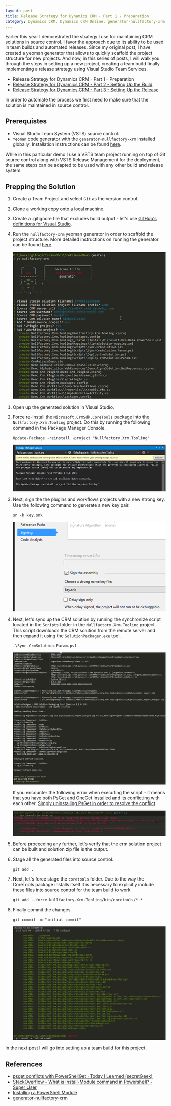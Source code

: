 ```yaml
---
layout: post
title: Release Strategy for Dynamics CRM - Part 1 - Preparation
category: Dynamics CRM, Dynamics CRM Online, generator-nullfactory-xrm, Visual Studio Team Services, Team Foundation Server, ALM, Git 
---
```


Earlier this year I demonstrated the strategy I use for maintaining CRM solutions in source control. I favor the approach due to its ability to be used in team builds and automated releases. Since my original post, I have created a yeoman generator that allows to quickly scaffold the project structure for new projects. And now, in this series of posts, I will walk you through the steps in setting up a new project, creating a team build finally implementing a release strategy using Visual Studio Team Services. 

- Release Strategy for Dynamics CRM - Part 1 - Preparation
- [Release Strategy for Dynamics CRM - Part 2 - Setting Up the Build](/2016/11/release-strategy-for-dynamics-crm-setting-up-the-build-part-2)
- [Release Strategy for Dynamics CRM - Part 3 - Setting Up the Release](/2016/11/release-strategy-for-dynamics-crm-setting-up-the-release-part-3/)

In order to automate the process we first need to make sure that the solution is maintained in source control. 

## Prerequistes

- Visual Studio Team System (VSTS) source control.
- `Yeoman` code generator with the `generator-nullfactory-xrm` installed globally. Installation instructions can be found [here](https://www.npmjs.com/package/generator-nullfactory-xrm).

While in this particular demo I use a VSTS team project running on top of Git source control along with VSTS Release Management for the deployment, the same steps can be adapted to be used with any other build and release system.


## Prepping the Solution

1. Create a Team Project and select `Git` as the version control.
1. Clone a working copy onto a local machine. 
1. Create a .gitignore file that excludes build output - let's use [GitHub's definitions for Visual Studio](https://github.com/github/gitignore/blob/master/VisualStudio.gitignore).
1. Run the `nullfactory-xrm` yeoman generator in order to scaffold the project structure. More detailed instructions on running the generator can be found [here](https://www.npmjs.com/package/generator-nullfactory-xrm).

	![nullfactory-xrm yo generator](/images/posts/CrmReleasePt1/10_YoGenerator.png)

<!--excerpt-->  

1. Open up the generated solution in Visual Studio.
1. Force re-install the `Microsoft.CrmSdk.CoreTools` package into the `Nullfactory.Xrm.Tooling` project. Do this by running the following command in the Package Manager Console.
	
	`Update-Package -reinstall -project "Nullfactory.Xrm.Tooling"`

	![Update-Package -reinstall](/images/posts/CrmReleasePt1/20_UpdatePackage.png)

1. Next, sign the the plugins and workflows projects with a new strong key. Use the following command to generate a new key pair.

	`sn -k key.snk`

	![Sign Assembly](/images/posts/CrmReleasePt1/30_SignAssembly.png)

1. Next, let's sync up the CRM solution by running the synchronize script located in the `Scripts` folder in the `Nullfactory.Xrm.Tooling` project. This script downloads the CRM solution from the remote server and then expand it using the `SolutionPackager.exe` tool.

	`.\Sync-CrmSolution.Param.ps1`

	![Sync-CrmSolution](/images/posts/CrmReleasePt1/40_SyncScript.png)

	If you encounter the following error when executing the script - it means that you have both PsGet and OneGet installed and its conflicting with each other. [Simply uninstalling PsGet in order to resolve the conflict](https://til.secretgeek.net/powershell/psget_conflicts_with_PowerShellGet.html).

	![Install-Module Error](/images/posts/CrmReleasePt1/50_InstallModuleError.png)

1. Before proceeding any further, let's verify that the crm solution project can be built and solution zip file is the output.

1. Stage all the generated files into source control.

	`git add .`

1. Next, let's force stage the `coretools` folder. Due to the way the CoreTools package installs itself it is necessary to explicitly include these files into source control for the team build to work.

	`git add --force Nullfactory.Xrm.Tooling/bin/coretools/*.*`

1. Finally commit the changes.

	`git commit -m "initial commit"`

	![Install-Module Error](/images/posts/CrmReleasePt1/60_GitCommit.png)

In the next post I will go into setting up a team build for this project.

## References

- [psget conflicts with PowerShellGet · Today I Learned (secretGeek)](https://til.secretgeek.net/powershell/psget_conflicts_with_PowerShellGet.html)
- [StackOverflow - What is Install-Module command in Powershell? - Super User](http://superuser.com/questions/996417/what-is-install-module-command-in-powershell)
- [Installing a PowerShell Module](https://msdn.microsoft.com/en-us/library/dd878350(v=vs.85).aspx)
- [generator-nullfactory-xrm](https://www.npmjs.com/package/generator-nullfactory-xrm)